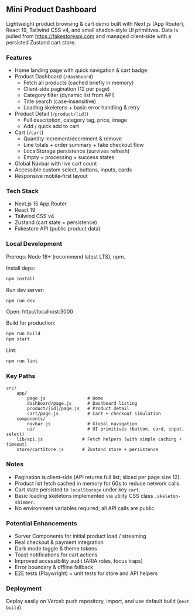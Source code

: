 ## Mini Product Dashboard

Lightweight product browsing & cart demo built with Next.js (App Router), React 19, Tailwind CSS v4, and small shadcn‑style UI primitives. Data is pulled from https://fakestoreapi.com and managed client‑side with a persisted Zustand cart store.

### Features
* Home landing page with quick navigation & cart badge
* Product Dashboard (`/dashboard`)
	* Fetch all products (cached briefly in memory)
	* Client‑side pagination (12 per page)
	* Category filter (dynamic list from API)
	* Title search (case‑insensitive)
	* Loading skeletons + basic error handling & retry
* Product Detail (`/product/[id]`)
	* Full description, category tag, price, image
	* Add / quick add to cart
* Cart (`/cart`)
	* Quantity increment/decrement & remove
	* Line totals + order summary + fake checkout flow
	* LocalStorage persistence (survives refresh)
	* Empty + processing + success states
* Global Navbar with live cart count
* Accessible custom select, buttons, inputs, cards
* Responsive mobile‑first layout

### Tech Stack
* Next.js 15 App Router
* React 19
* Tailwind CSS v4
* Zustand (cart state + persistence)
* Fakestore API (public product data)

### Local Development
Prereqs: Node 18+ (recommend latest LTS), npm.

Install deps:
```bash
npm install
```
Run dev server:
```bash
npm run dev
```
Open: http://localhost:3000

Build for production:
```bash
npm run build
npm start
```

Lint:
```bash
npm run lint
```

### Key Paths
```
src/
	app/
		page.js                # Home
		dashboard/page.js      # Dashboard listing
		product/[id]/page.js   # Product detail
		cart/page.js           # Cart + checkout simulation
	components/
		navbar.js              # Global navigation
		ui/                    # UI primitives (button, card, input, select)
	lib/api.js               # Fetch helpers (with simple caching + timeout)
	store/cartStore.js       # Zustand store + persistence
```

### Notes
* Pagination is client‑side (API returns full list; sliced per page size 12).
* Product list fetch cached in memory for 60s to reduce network calls.
* Cart state persisted to `localStorage` under key `cart`.
* Basic loading skeletons implemented via utility CSS class `.skeleton-shimmer`.
* No environment variables required; all API calls are public.

### Potential Enhancements
* Server Components for initial product load / streaming
* Real checkout & payment integration
* Dark mode toggle & theme tokens
* Toast notifications for cart actions
* Improved accessibility audit (ARIA roles, focus traps)
* Error boundary & offline fallback
* E2E tests (Playwright) + unit tests for store and API helpers

### Deployment
Deploy easily on Vercel: push repository, import, and use default build (`next build`).
